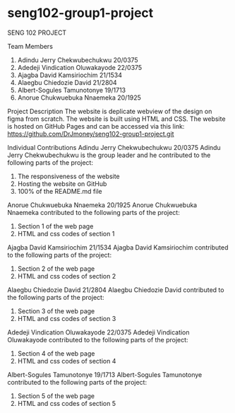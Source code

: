 # seng102-group1-project

SENG 102 PROJECT

Team Members
 1. Adindu Jerry Chekwubechukwu 20/0375
 2. Adedeji Vindication Oluwakayode 22/0375
 3. Ajagba David Kamsiriochim 21/1534
 4. Alaegbu Chiedozie David 21/2804
 5. Albert-Sogules Tamunotonye 19/1713
 6. Anorue Chukwuebuka Nnaemeka 20/1925

Project Description
The website is deplicate webview of the design on figma from scratch. The website is built using HTML and CSS. The website is hosted on GitHub Pages and can be accessed via this link: https://github.com/DrJmoney/seng102-group1-project.git

Individual Contributions
Adindu Jerry Chekwubechukwu 20/0375
Adindu Jerry Chekwubechukwu is the group leader and he contributed to the following parts of the project:
 1. The responsiveness of the website
 2. Hosting the website on GitHub
 3. 100% of the README.md file

Anorue Chukwuebuka Nnaemeka 20/1925
Anorue Chukwuebuka Nnaemeka contributed to the following parts of the project:
 1. Section 1 of the web page
 2. HTML and css codes of section 1

Ajagba David Kamsiriochim 21/1534
Ajagba David Kamsiriochim contributed to the following parts of the project:
 1. Section 2 of the web page
 2. HTML and css codes of section 2

Alaegbu Chiedozie David 21/2804
Alaegbu Chiedozie David contributed to the following parts of the project:
 1. Section 3 of the web page
 2. HTML and css codes of section 3

Adedeji Vindication Oluwakayode 22/0375
Adedeji Vindication Oluwakayode contributed to the following parts of the project:
 1. Section 4 of the web page
 2. HTML and css codes of section 4

Albert-Sogules Tamunotonye 19/1713
Albert-Sogules Tamunotonye contributed to the following parts of the project:
 1. Section 5 of the web page
 2. HTML and css codes of section 5
